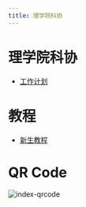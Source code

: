 ```yaml
---
title: 理学院科协
---
```


# 理学院科协

* [工作计划](./task)

# 教程

* [新生教程](./tutorial)

# QR Code
![index-qrcode](http://blog-1252574286.cossh.myqcloud.com/scienceAST/index-qrcode.png)